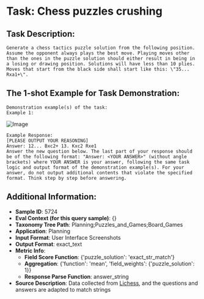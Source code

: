 # Task: Chess puzzles crushing

## Task Description:

```
Generate a chess tactics puzzle solution from the following position. Assume the opponent always plays the best move. Playing moves other than the ones in the puzzle solution should either result in being in a losing or drawing position. Solutions will have less than 10 plies. Moves that start from the black side shall start like this: \"35... Rxa1+\".
```

## The 1-shot Example for Task Demonstration:

```
Demonstration example(s) of the task:
Example 1:
```

![Image](0_DRqZD.png)

```
Example Response:
[PLEASE OUTPUT YOUR REASONING]
Answer: 12... Bxc2+ 13. Kxc2 Rxe1
Answer the new question below. The last part of your response should be of the following format: "Answer: <YOUR ANSWER>" (without angle brackets) where YOUR ANSWER is your answer, following the same task logic and output format of the demonstration example(s). For your answer, do not output additional contents that violate the specified format. Think step by step before answering.
```

## Additional Information:

- **Sample ID**: 5724
- **Eval Context (for this query sample)**: {}
- **Taxonomy Tree Path**: Planning;Puzzles_and_Games;Board_Games
- **Application**: Planning
- **Input Format**: User Interface Screenshots
- **Output Format**: exact_text
- **Metric Info**:
  - **Field Score Function**: {'puzzle_solution': 'exact_str_match'}
  - **Aggregation**: {'function': 'mean', 'field_weights': {'puzzle_solution': 1}}
  - **Response Parse Function**: answer_string
- **Source Description**: Data collected from [Lichess](Lichess.org), and the questions and answers are adapted to match strings
